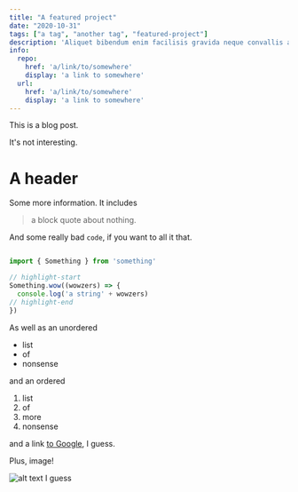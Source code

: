 ```yaml
---
title: "A featured project"
date: "2020-10-31"
tags: ["a tag", "another tag", "featured-project"]
description: 'Aliquet bibendum enim facilisis gravida neque convallis a cras semper. Turpis in eu mi bibendum neque egestas congue. Integer enim neque volutpat ac tincidunt vitae semper quis. Sodales ut etiam sit amet nisl purus in mollis.'
info:
  repo:
    href: 'a/link/to/somewhere'
    display: 'a link to somewhere'
  url:
    href: 'a/link/to/somewhere'
    display: 'a link to somewhere'
---
```


This is a blog post.

It's not interesting.

# A header

Some more information. It includes

> a block quote
> about nothing.

And some really bad `code`, if you want to all it that.

```typescript

import { Something } from 'something'

// highlight-start
Something.wow((wowzers) => {
  console.log('a string' + wowzers)
// highlight-end
})
```

As well as an unordered

- list
- of
- nonsense

and an ordered

1. list
2. of
3. more
4. nonsense

and a link [to Google](https://google.com), I guess.

Plus, image!

![alt text I guess](https://source.unsplash.com/random)

